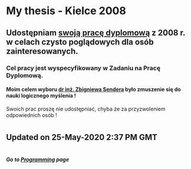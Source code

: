 # My thesis - Kielce 2008

## Udostępniam [swoją pracę dyplomową](https://drive.google.com/drive/folders/14DGZmXXm33L7alrycTntAHRHipZ5uQwm "Theoretical part in Polish, programming code in English.") z 2008 r. w celach czysto poglądowych dla osób zainteresowanych.

### Cel pracy jest wyspecyfikowany w Zadaniu na Pracę Dyplomową.

#### Moim celem wyboru [dr inż. Zbigniewa Sendera](http://dorobek.tu.kielce.pl/publikacje/publikacje.php?nazwisko=Sender&imie=Zbigniew "Faculty of Management and Computer Modeling / Department of Computer Science and Applied Mathematics") było zmuszenie się do nauki logicznego myślenia !

Swoich prac proszę nie udostępniać, chyba że za przyzwoleniem odpowiednich osób !

#
## Updated on 25-May-2020 2:37 PM GMT

#
##### Go to [Programming](/programming/Programming.md#all-the-latest-about-my-programming-activities "All the latest about Lucas' software engineering") page